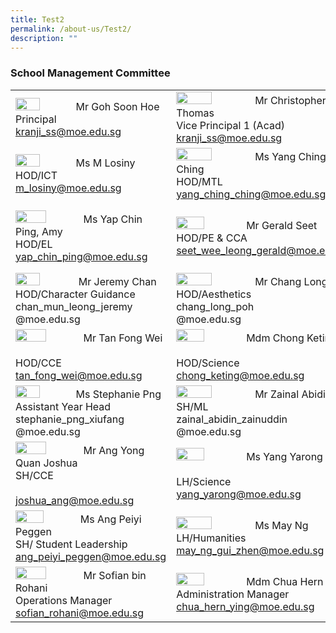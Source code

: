 ```yaml
---
title: Test2
permalink: /about-us/Test2/
description: ""
---
```

### School Management Committee



|  | | |
| -------- | -------- | -------- |
| <img src="/images/1smcsmc.png" style="width:40%">Mr Goh Soon Hoe<br>Principal<br>kranji_ss@moe.edu.sg 	| <img src="/images/2smcsmc.png" style="width:45%">Mr Christopher Thomas<br>Vice Principal 1 (Acad)<br>kranji_ss@moe.edu.sg 	| <img src="/images/3smcsmc.png" style="width:45%">Mrs Oh-Ong Lay Ling<br>Vice Principal 2 (Acad)<br>kranji_ss@moe.edu.sg 	|
| <img src="/images/4smcsmc.png" style="width:40%">Ms M Losiny<br>HOD/ICT<br>m_losiny@moe.edu.sg 	| <img src="/images/5smcsmc.png" style="width:45%">Ms Yang Ching-Ching<br>HOD/MTL<br>yang_ching_ching@moe.edu.sg 	| <img src="/images/6smcsmc.png" style="width:45%">Ms Yap Janny<br>HOD/Math<br>janny_yap@moe.edu.sg 	|
| <img src="/images/7smcsmc.png" style="width:45%">Ms Yap Chin Ping, Amy<br>HOD/EL<br>yap_chin_ping@moe.edu.sg 	| <img src="/images/8smcsmc.png" style="width:40%">Mr Gerald Seet<br>HOD/PE & CCA<br>seet_wee_leong_gerald@moe.edu.sg 	| <img src="/images/9smcsmc.png" style="width:45%">Ms Natasha Bte Supa'at<br>School Staff Developer<br><br>natasha_supaat@moe.edu.sg 	|
|  <img src="/images/10smcsmc.png" style="width:40%"> Mr Jeremy Chan<br>HOD/Character Guidance<br>chan_mun_leong_jeremy<br>@moe.edu.sg 	| <img src="/images/11smcsmc.png" style="width:45%">Mr Chang Long Poh<br>HOD/Aesthetics<br>chang_long_poh<br>@moe.edu.sg 	| <img src="/images/12smcsmc.png" style="width:40%">Mr Desmond Tan<br>HOD/Humanities<br>tan_chee_wee_desmond<br>@moe.edu.sg 	| 
| <img src="/images/13smcsmc.png" style="width:45%">Mr Tan Fong Wei<br><br>HOD/CCE<br>tan_fong_wei@moe.edu.sg 	| <img src="/images/14smcsmc.png" style="width:40%">Mdm Chong Keting<br><br>HOD/Science<br>chong_keting@moe.edu.sg 	| <img src="/images/15smcsmc.png" style="width:43%">Mr Guay Hansen<br>Year Head (Upper Sec)<br>guay_hansen@moe.edu.sg 	|
| <img src="/images/16smcsmc.png" style="width:40%">Ms Stephanie Png<br>Assistant Year Head<br>stephanie_png_xiufang<br>@moe.edu.sg 	| <img src="/images/17smcsmc.png" style="width:45%">Mr Zainal Abidin<br>SH/ML<br>zainal_abidin_zainuddin<br>@moe.edu.sg 	| <img src="/images/18smcsmc.png" style="width:43%"><br>Ms Felicia Mah<br>SH/Student Well-Being<br>mah_rui_jing_felicia@moe.edu.sg |
| <img src="/images/19smcsmc.png" style="width:45%">Mr Ang Yong Quan Joshua<br>SH/CCE<br><br>joshua_ang@moe.edu.sg 	|<img src="/images/20smcsmc.png" style="width:40%">Ms Yang Yarong<br><br>LH/Science<br>yang_yarong@moe.edu.sg 	| <img src="/images/21smcsmc.png" style="width:45%">Ms Pan Qiuzhu<br>SH/Science Research<br><br>pan_qiuzhu@moe.edu.sg 	|
| <img src="/images/22smcsmc.png" style="width:43%">Ms Ang Peiyi Peggen<br>SH/ Student Leadership<br>ang_peiyi_peggen@moe.edu.sg 	| <img src="/images/23smcsmc.png" style="width:45%">Ms May Ng<br>LH/Humanities<br>may_ng_gui_zhen@moe.edu.sg 	|  
<img src="/images/24smcsmc.png" style="width:45%">Mr Sofian bin Rohani<br>Operations Manager<br>sofian_rohani@moe.edu.sg 	| <img src="/images/25smcsmc.png" style="width:40%">Mdm Chua Hern Ying<br>Administration Manager<br>chua_hern_ying@moe.edu.sg 	|  	


